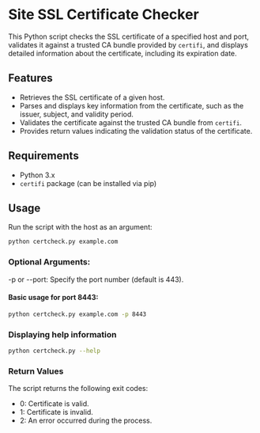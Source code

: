 # Site SSL Certificate Checker

This Python script checks the SSL certificate of a specified host and port, validates it against a trusted CA bundle provided by `certifi`, and displays detailed information about the certificate, including its expiration date.

## Features

- Retrieves the SSL certificate of a given host.
- Parses and displays key information from the certificate, such as the issuer, subject, and validity period.
- Validates the certificate against the trusted CA bundle from `certifi`.
- Provides return values indicating the validation status of the certificate.

## Requirements

- Python 3.x
- `certifi` package (can be installed via pip)

## Usage
Run the script with the host as an argument:

```bash
python certcheck.py example.com
```

### Optional Arguments:

-p or --port: Specify the port number (default is 443).

#### Basic usage for port 8443:

```bash
python certcheck.py example.com -p 8443
```

### Displaying help information

```bash
python certcheck.py --help
```

### Return Values
The script returns the following exit codes:
- 0: Certificate is valid.
- 1: Certificate is invalid.
- 2: An error occurred during the process.
